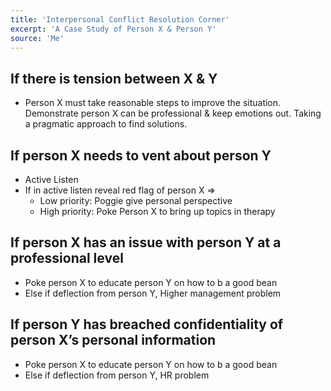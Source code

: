```yaml
---
title: 'Interpersonal Conflict Resolution Corner'
excerpt: 'A Case Study of Person X & Person Y'
source: 'Me'
---
```


## If there is tension between X & Y
- Person X must take reasonable steps to improve the situation. Demonstrate person X can be professional & keep emotions out. Taking a pragmatic approach to find solutions. 
## If person X needs to vent about person Y
- Active Listen
- If in active listen reveal red flag of person X =>
    - Low priority: Poggie give personal perspective
    - High priority: Poke Person X to bring up topics in therapy
## If person X has an issue with person Y at a professional level
- Poke person X to educate person Y on how to b a good bean
- Else if deflection from person Y, Higher management problem
## If person Y has breached confidentiality of person X’s personal information
- Poke person X to educate person Y on how to b a good bean
- Else if deflection from person Y, HR problem
